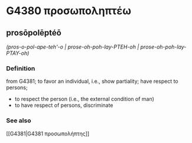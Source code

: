# G4380 προσωποληπτέω

## prosōpolēptéō

_(pros-o-pol-ape-teh'-o | prose-oh-poh-lay-PTEH-oh | prose-oh-poh-lay-PTAY-oh)_

### Definition

from G4381; to favor an individual, i.e., show partiality; have respect to persons; 

- to respect the person (i.e., the external condition of man)
- to have respect of persons, discriminate

### See also

[[G4381|G4381 προσωπολήπτης]]
